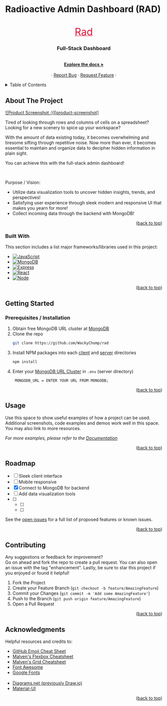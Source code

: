 # Radioactive Admin Dashboard (RAD)


<!-- PROJECT LOGO -->
<br />
<div align="center" id='readme-top'>
  <a href="https://github.com/WackyChomp/rad" style='color: crimson;'>
    <font size='6'>Rad</font>
  </a>

  <h3 align="center">Full-Stack Dashboard</h3>

  <p align="center">
    <br />
    <a href="https://github.com/WackyChomp/rad"><strong>Explore the docs »</strong></a>
    <br />
    <br />
    ·
    <a href="https://github.com/WackyChomp/rad/issues">Report Bug</a>
    ·
    <a href="https://github.com/WackyChomp/rad/issues">Request Feature</a>
    ·
  </p>
</div>



<!-- TABLE OF CONTENTS -->
<details>
  <summary>Table of Contents</summary>
  <ol>
    <li>
      <a href="#about-the-project">About The Project</a>
      <ul>
        <li><a href="#built-with">Built With</a></li>
      </ul>
    </li>
    <li>
      <a href="#getting-started">Getting Started</a>
    </li>
    <li><a href="#usage">Usage</a></li>
    <li><a href="#roadmap">Roadmap</a></li>
    <li><a href="#contributing">Contributing</a></li>
    <li><a href="#acknowledgments">Acknowledgments</a></li>
  </ol>
</details>



<!-- ABOUT THE PROJECT -->
## About The Project

[![Product Screenshot :)][product-screenshot]](https://example.com)

Tired of looking through rows and columns of cells on a spreadsheet?<br>
Looking for a new scenery to spice up your workspace?<br>

With the amount of data existing today, it becomes overwhelming and tiresome sifting through repetitive noise. Now more than ever, it becomes essential to maintain and organize data to decipher hidden information in plain sight.

You can achieve this with the full-stack admin dashboard!

<br>

Purpose / Vision:
* Utilize data visualization tools to uncover hidden insights, trends, and perspectives!
* Satisfying user experience through sleek modern and responsive UI that makes you yearn for more!
* Collect incoming data through the backend with MongoDB!


<p align="right">(<a href="#readme-top">back to top</a>)</p>



### Built With

This section includes a list major frameworks/libraries used in this project:

* [![JavaScript][JavaScript]][JavaScript-url]
* [![MongoDB][MongoDB]][MongoDB-url]
* [![Express][Express.js]][Express-url]
* [![React][React.js]][React-url]
* [![Node][Node.js]][Node-url]

<p align="right">(<a href="#readme-top">back to top</a>)</p>



<!-- GETTING STARTED -->
## Getting Started

### Prerequisites / Installation

1. Obtain free MongoDB URL cluster at [MongoDB](https://mongodb.com)
2. Clone the repo
   ```sh
   git clone https://github.com/WackyChomp/rad
   ```
3. Install NPM packages into each <u>client</u> and <u>server</u> directories
   ```sh
   npm install
   ```
4. Enter your <u>MongoDB URL Cluster</u> in `.env` (server directory)
   ```
    MONGODB_URL = ENTER YOUR URL FROM MONGODB;
   ```

<p align="right">(<a href="#readme-top">back to top</a>)</p>



<!-- USAGE EXAMPLES -->
## Usage

Use this space to show useful examples of how a project can be used. Additional screenshots, code examples and demos work well in this space. You may also link to more resources.

_For more examples, please refer to the [Documentation](https://example.com)_

<p align="right">(<a href="#readme-top">back to top</a>)</p>



<!-- ROADMAP -->
## Roadmap

- [ ] Sleek client interface
- [ ] Mobile responsive
- [x] Connect to MongoDB for backend
- [ ] Add data visualization tools
- [ ] 
    - [ ] 
    - [ ] 

See the [open issues](https://github.com/WackyChomp/rad/issues) for a full list of proposed features or known issues.

<p align="right">(<a href="#readme-top">back to top</a>)</p>



<!-- CONTRIBUTING -->
## Contributing

Any suggestions or feedback for improvement? <br>
Go on ahead and fork the repo to create a pull request. You can also open an issue with the tag "enhancement".
Lastly, be sure to star this project if you enjoyed or found it helpful!

1. Fork the Project
2. Create your Feature Branch (`git checkout -b feature/AmazingFeature`)
3. Commit your Changes (`git commit -m 'Add some AmazingFeature'`)
4. Push to the Branch (`git push origin feature/AmazingFeature`)
5. Open a Pull Request

<p align="right">(<a href="#readme-top">back to top</a>)</p>




<!-- ACKNOWLEDGMENTS -->
## Acknowledgments

Helpful resources and credits to:

* [GitHub Emoji Cheat Sheet](https://www.webpagefx.com/tools/emoji-cheat-sheet)
* [Malven's Flexbox Cheatsheet](https://flexbox.malven.co/)
* [Malven's Grid Cheatsheet](https://grid.malven.co/)
* [Font Awesome](https://fontawesome.com)
* [Google Fonts](https://fonts.google.com/)
<br><br>
* [Diagrams.net (previously Draw.io)](https://www.diagrams.net/)
* [Material-UI](https://mui.com/material-ui/getting-started/overview/)

<p align="right">(<a href="#readme-top">back to top</a>)</p>



<!-- MARKDOWN LINKS & IMAGES -->
<!-- https://www.markdownguide.org/basic-syntax/#reference-style-links -->
[license-shield]: https://img.shields.io/github/license/othneildrew/Best-README-Template.svg?style=for-the-badge
[license-url]: https://github.com/othneildrew/Best-README-Template/blob/master/LICENSE.txt


[JavaScript]: https://img.shields.io/badge/JavaScript-323330?style=for-the-badge&logo=javascript&logoColor=F7DF1E
[JavaScript-url]: https://www.javascript.com/

[MongoDB]:https://img.shields.io/badge/MongoDB-4EA94B?style=for-the-badge&logo=mongodb&logoColor=white
[MongoDB-url]: https://www.mongodb.com/
[Express.js]: https://img.shields.io/badge/Express.js-404D59?style=for-the-badge
[Express-url]: https://expressjs.com/
[React.js]: https://img.shields.io/badge/React-20232A?style=for-the-badge&logo=react&logoColor=61DAFB
[React-url]: https://reactjs.org/
[Node.js]: https://img.shields.io/badge/Node.js-43853D?style=for-the-badge&logo=node.js&logoColor=white
[Node-url]: https://nodejs.org/en/